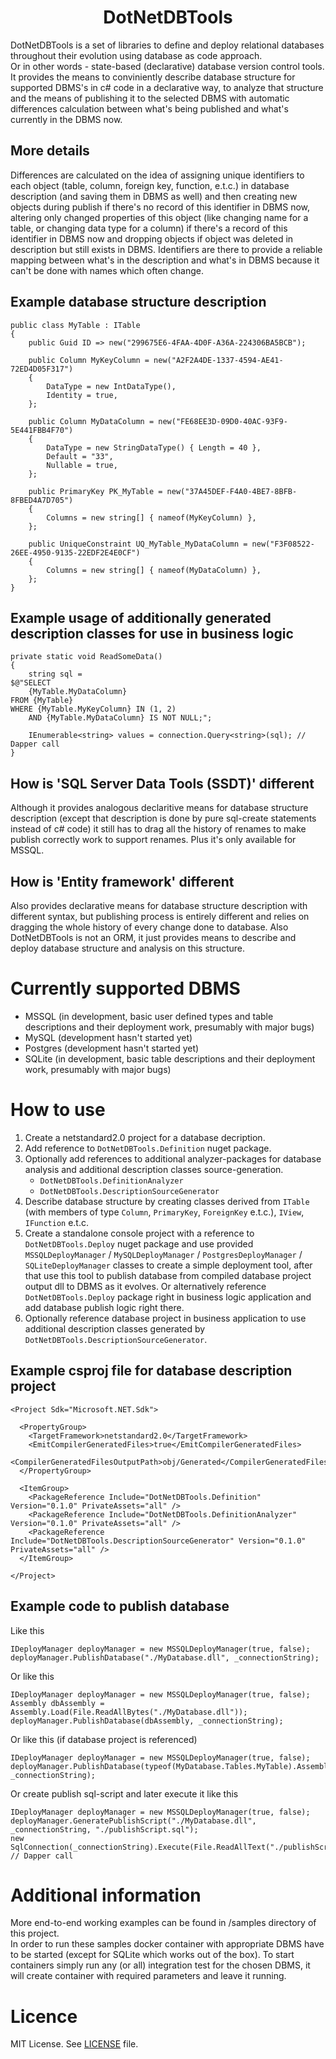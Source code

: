 <h1 align="center">DotNetDBTools</h1>

DotNetDBTools is a set of libraries to define and deploy relational databases throughout their evolution using database as code approach.<br/>
Or in other words - state-based (declarative) database version control tools.<br/>
It provides the means to conviniently describe database structure for supported DBMS's in c# code in a declarative way, to analyze that structure and the means of publishing it to the selected DBMS with automatic differences calculation between what's being published and what's currently in the DBMS now.<br/>

## More details
Differences are calculated on the idea of assigning unique identifiers to each object (table, column, foreign key, function, e.t.c.) in database description (and saving them in DBMS as well) and then creating new objects during publish if there's no record of this identifier in DBMS now, altering only changed properties of this object (like changing name for a table, or changing data type for a column) if there's a record of this identifier in DBMS now and dropping objects if object was deleted in description but still exists in DBMS. Identifiers are there to provide a reliable mapping between what's in the description and what's in DBMS because it can't be done with names which often change.

## Example database structure description
```
public class MyTable : ITable
{
    public Guid ID => new("299675E6-4FAA-4D0F-A36A-224306BA5BCB");

    public Column MyKeyColumn = new("A2F2A4DE-1337-4594-AE41-72ED4D05F317")
    {
        DataType = new IntDataType(),
        Identity = true,
    };

    public Column MyDataColumn = new("FE68EE3D-09D0-40AC-93F9-5E441FBB4F70")
    {
        DataType = new StringDataType() { Length = 40 },
        Default = "33",
        Nullable = true,
    };

    public PrimaryKey PK_MyTable = new("37A45DEF-F4A0-4BE7-8BFB-8FBED4A7D705")
    {
        Columns = new string[] { nameof(MyKeyColumn) },
    };

    public UniqueConstraint UQ_MyTable_MyDataColumn = new("F3F08522-26EE-4950-9135-22EDF2E4E0CF")
    {
        Columns = new string[] { nameof(MyDataColumn) },
    };
}
```

## Example usage of additionally generated description classes for use in business logic
```
private static void ReadSomeData()
{
    string sql =
$@"SELECT
    {MyTable.MyDataColumn}
FROM {MyTable}
WHERE {MyTable.MyKeyColumn} IN (1, 2)
    AND {MyTable.MyDataColumn} IS NOT NULL;";

    IEnumerable<string> values = connection.Query<string>(sql); // Dapper call
}
```

## How is 'SQL Server Data Tools (SSDT)' different
Although it provides analogous declaritive means for database structure description (except that description is done by pure sql-create statements instead of c# code) it still has to drag all the history of renames to make publish correctly work to support renames. Plus it's only available for MSSQL.

## How is 'Entity framework' different
Also provides declarative means for database structure description with different syntax, but publishing process is entirely different and relies on dragging the whole history of every change done to database. Also DotNetDBTools is not an ORM, it just provides means to describe and deploy database structure and analysis on this structure.

# Currently supported DBMS
+ MSSQL (in development, basic user defined types and table descriptions and their deployment work, presumably with major bugs)
+ MySQL (development hasn't started yet)
+ Postgres (development hasn't started yet)
+ SQLite (in development, basic table descriptions and their deployment  work, presumably with major bugs)

# How to use
1. Create a netstandard2.0 project for a database decription.
2. Add reference to `DotNetDBTools.Definition` nuget package.
3. Optionally add references to additional analyzer-packages for database analysis and additional description classes source-generation.
   * `DotNetDBTools.DefinitionAnalyzer`
   * `DotNetDBTools.DescriptionSourceGenerator`
4. Describe database structure by creating classes derived from `ITable` (with members of type `Column`, `PrimaryKey`, `ForeignKey` e.t.c.), `IView`, `IFunction` e.t.c.
5. Create a standalone console project with a reference to `DotNetDBTools.Deploy` nuget package and use provided `MSSQLDeployManager` / `MySQLDeployManager` / `PostgresDeployManager` / `SQLiteDeployManager` classes to create a simple deployment tool, after that use this tool to publish database from compiled database project output dll to DBMS as it evolves. Or alternatively reference `DotNetDBTools.Deploy` package right in business logic application and add database publish logic right there.
6. Optionally reference database project in business application to use additional description classes generated by `DotNetDBTools.DescriptionSourceGenerator`.

## Example csproj file for database description project
```
<Project Sdk="Microsoft.NET.Sdk">

  <PropertyGroup>
    <TargetFramework>netstandard2.0</TargetFramework>
    <EmitCompilerGeneratedFiles>true</EmitCompilerGeneratedFiles>
    <CompilerGeneratedFilesOutputPath>obj/Generated</CompilerGeneratedFilesOutputPath>
  </PropertyGroup>

  <ItemGroup>
    <PackageReference Include="DotNetDBTools.Definition" Version="0.1.0" PrivateAssets="all" />
    <PackageReference Include="DotNetDBTools.DefinitionAnalyzer" Version="0.1.0" PrivateAssets="all" />
    <PackageReference Include="DotNetDBTools.DescriptionSourceGenerator" Version="0.1.0" PrivateAssets="all" />
  </ItemGroup>

</Project>
```

## Example code to publish database
Like this
```
IDeployManager deployManager = new MSSQLDeployManager(true, false);
deployManager.PublishDatabase("./MyDatabase.dll", _connectionString);
```
Or like this
```
IDeployManager deployManager = new MSSQLDeployManager(true, false);
Assembly dbAssembly = Assembly.Load(File.ReadAllBytes("./MyDatabase.dll"));
deployManager.PublishDatabase(dbAssembly, _connectionString);
```
Or like this (if database project is referenced)
```
IDeployManager deployManager = new MSSQLDeployManager(true, false);
deployManager.PublishDatabase(typeof(MyDatabase.Tables.MyTable).Assembly, _connectionString);
```
Or create publish sql-script and later execute it like this
```
IDeployManager deployManager = new MSSQLDeployManager(true, false);
deployManager.GeneratePublishScript("./MyDatabase.dll", _connectionString, "./publishScript.sql");
new SqlConnection(_connectionString).Execute(File.ReadAllText("./publishScript.sql")); // Dapper call
```

# Additional information
More end-to-end working examples can be found in /samples directory of this project.<br/>
In order to run these samples docker container with appropriate DBMS have to be started (except for SQLite which works out of the box).
To start containers simply run any (or all) integration test for the chosen DBMS, it will create container with required parameters and leave it running.

# Licence
MIT License. See [LICENSE](LICENSE) file.